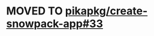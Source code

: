 # MOVED TO [pikapkg/create-snowpack-app#33](https://github.com/pikapkg/create-snowpack-app/pull/33)
